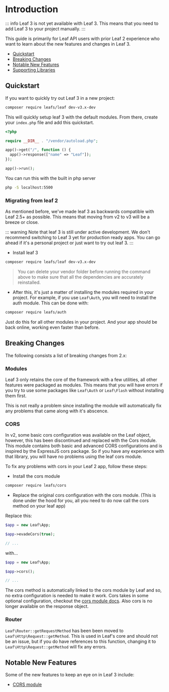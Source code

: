 # Introduction

::: info
Leaf 3 is not yet available with Leaf 3. This means that you need to add Leaf 3 to your project manually.
:::

This guide is primarily for Leaf API users with prior Leaf 2 experience who want to learn about the new features and changes in Leaf 3.

- [Quickstart](#quickstart)
- [Breaking Changes](#breaking-changes)
- [Notable New Features](#notable-new-features)
- [Supporting Libraries](#supporting-libraries)

<!-- ## Overview

<br>
<iframe src="https://player.vimeo.com/video/440868720" width="640" height="360" frameborder="0" allow="autoplay; fullscreen" allowfullscreen></iframe>

Start learning Leaf 3 at [Leaf Mastery](https://www.Leafmastery.com/courses-path/Leaf3). -->

## Quickstart

If you want to quickly try out Leaf 3 in a new project:

```sh
composer require leafs/leaf dev-v3.x-dev
```

This will quickly setup leaf 3 with the default modules. From there, create your `index.php` file and add this quickstart.

```php
<?php

require __DIR__ . "/vendor/autoload.php";

app()->get("/", function () {
  app()->response(["name" => "Leaf"]);
});

app()->run();
```

You can run this with the built in php server

```sh
php -S localhost:5500
```

### Migrating from leaf 2

As mentioned before, we've made leaf 3 as backwards compatible with Leaf 2.5+ as possible. This means that moving from v2 to v3 will be a breeze or close.

::: warning
Note that leaf 3 is still under active development. We don't recommend switching to Leaf 3 yet for production ready apps. You can go ahead if it's a personal project or just want to try out leaf 3.
:::

- Install leaf 3

```sh
composer require leafs/leaf dev-v3.x-dev
```

> You can delete your vendor folder before running the command above to make sure that all the dependencies are accurately reinstalled.

- After this, it's just a matter of installing the modules required in your project.
For example, if you use `Leaf\Auth`, you will need to install the auth module. This can be done with:

```sh
composer require leafs/auth
```

Just do this for all other modules in your project. And your app should be back online, working even faster than before.

## Breaking Changes

The following consists a list of breaking changes from 2.x:

### Modules

Leaf 3 only retains the core of the framework with a few utilities, all other features were packaged as modules. This means that you will have errors if you try to use some packages like `Leaf\Auth` or `Leaf\Flash` without installing them first.

This is not really a problem since installing the module will automatically fix any problems that came along with it's abscence.

### CORS

In v2, some basic cors configuration was available on the Leaf object, however, this has been discontinued and replaced with the Cors module. This module contains both basic and advanced CORS configurations and is inspired by the ExpressJS cors package. So if you have any experience with that library, you will have no problems using the leaf cors module.

To fix any problems with cors in your Leaf 2 app, follow these steps:

- Install the cors module

```sh
composer require leafs/cors
```

- Replace the original cors configuration with the cors module. (This is done under the hood for you, all you need to do now call the cors method on your leaf app)

Replace this:

```php
$app = new Leaf\App;

$app->evadeCors(true);

// ...
```

with...

```php
$app = new Leaf\App;

$app->cors();

// ...
```

The cors method is automatically linked to the cors module by Leaf and so, no extra configuration is needed to make it work. Cors takes in some optional configuration, checkout the [cors module docs](/modules/cors/). Also cors is no longer available on the response object.

### Router

`Leaf\Router::getRequestMethod` has been been moved to `Leaf\Http\Request::getMethod`. This is used in Leaf's core and should not be an issue, but if you do have references to this function, changing it to `Leaf\Http\Request::getMethod` will fix any errors.

## Notable New Features

Some of the new features to keep an eye on in Leaf 3 include:

<!-- - [Functional Mode](/docs/core/functional-mode.html) <Badge text="EXPERIMENTAL" type="warning" /> -->
<!-- - [Glopbal functions](/docs/core/globals/) <Badge text="EXPERIMENTAL" type="warning" /> -->
- [CORS module](/modules/cors/)
